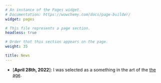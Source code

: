 ```yaml
---
# An instance of the Pages widget.
# Documentation: https://wowchemy.com/docs/page-builder/
widget: pages

# This file represents a page section.
headless: true

# Order that this section appears on the page.
weight: 35

title: News
---
```

* [**April 28th, 2022**]: I was selected as a something in the art of the [the age](izzeddin.net).

